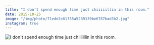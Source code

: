 ```yaml
---
title: "I don't spend enough time just chiiiiillin in this room."
date: 2015-10-25
image: "/img/photo/71ede2e61f55a5239139be6787bad3b2.jpg"
instagram: true
---
```


![I don't spend enough time just chiiiiillin in this room.](/img/photo/71ede2e61f55a5239139be6787bad3b2.jpg)
